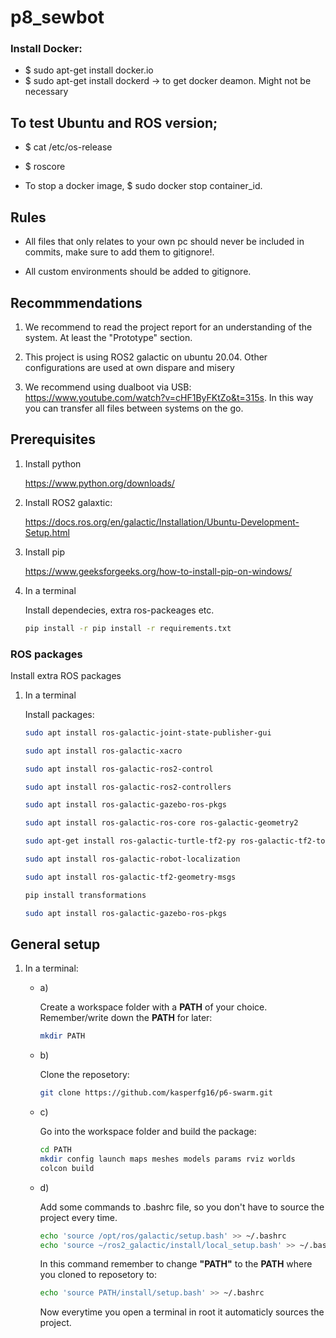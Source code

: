 # p8_sewbot

### Install Docker:
- $ sudo apt-get install docker.io
- $ sudo apt-get install dockerd -> to get docker deamon. Might not be necessary


## To test Ubuntu and ROS version;
- $ cat /etc/os-release
- $ roscore 

- To stop a docker image, $ sudo docker stop container_id.
## Rules

- All files that only relates to your own pc should never be included in commits, make sure to add them to gitignore!.

- All custom environments should be added to gitignore.

## Recommmendations

1. We recommend to read the project report for an understanding of the system. At least the "Prototype" section.

2. This project is using ROS2 galactic on ubuntu 20.04. Other configurations are used at own dispare and misery

3. We recommend using dualboot via USB: <https://www.youtube.com/watch?v=cHF1ByFKtZo&t=315s>. In this way you can transfer all files between systems on the go.

## Prerequisites

1. Install python

    <https://www.python.org/downloads/>

2. Install ROS2 galaxtic:

    <https://docs.ros.org/en/galactic/Installation/Ubuntu-Development-Setup.html>

3. Install pip

    <https://www.geeksforgeeks.org/how-to-install-pip-on-windows/>

4. In a terminal

    Install dependecies, extra ros-packeages etc.

    ``` bash
    pip install -r pip install -r requirements.txt 
    ```

### ROS packages

Install extra ROS packages

1. In a terminal

    Install packages:

    ``` bash
    sudo apt install ros-galactic-joint-state-publisher-gui
    ```

    ``` bash
    sudo apt install ros-galactic-xacro
    ```

    ``` bash
    sudo apt install ros-galactic-ros2-control
    ```

    ``` bash
    sudo apt install ros-galactic-ros2-controllers
    ```

    ``` bash
    sudo apt install ros-galactic-gazebo-ros-pkgs
    ```

    ``` bash
    sudo apt install ros-galactic-ros-core ros-galactic-geometry2
    ```

    ``` bash
    sudo apt-get install ros-galactic-turtle-tf2-py ros-galactic-tf2-tools ros-galactic-tf-transformations
    ```

    ``` bash
    sudo apt install ros-galactic-robot-localization
    ```

    ``` bash
    sudo apt install ros-galactic-tf2-geometry-msgs
    ```

    ``` bash
    pip install transformations
    ```

    ``` bash
    sudo apt install ros-galactic-gazebo-ros-pkgs
    ```

## General setup

1. In a terminal:

    - a)

        Create a workspace folder with a **PATH** of your choice. Remember/write down the **PATH** for later:

        ``` bash
        mkdir PATH
        ```

    - b)

        Clone the reposetory:

        ``` bash
        git clone https://github.com/kasperfg16/p6-swarm.git
        ```

    - c)

        Go into the workspace folder and build the package:

        ``` bash
        cd PATH
        mkdir config launch maps meshes models params rviz worlds
        colcon build
        ```

    - d)

        Add some commands to .bashrc file, so you don't have to source the project every time.

        ``` bash
        echo 'source /opt/ros/galactic/setup.bash' >> ~/.bashrc
        echo 'source ~/ros2_galactic/install/local_setup.bash' >> ~/.bashrc
        ```

        In this command remember to change **"PATH"** to the **PATH** where you cloned to reposetory to:

        ``` bash
        echo 'source PATH/install/setup.bash' >> ~/.bashrc
        ```

        Now everytime you open a terminal in root it automaticly sources the project.
